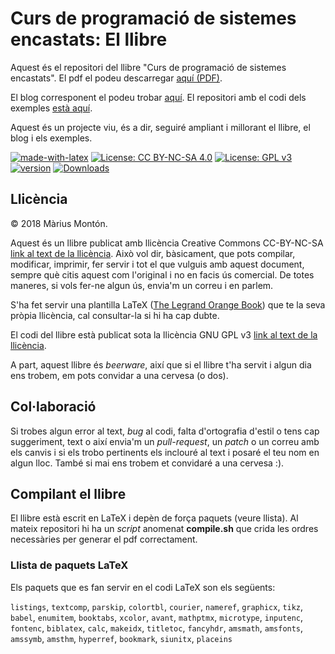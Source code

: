 # Curs de programació de sistemes encastats: El llibre


Aquest és el repositori del llibre "Curs de programació de sistemes encastats".  El pdf el podeu descarregar [aquí (PDF)](https://github.com/mariusmm/Llibreencastats/releases/download/1.0.6/LlibreEncastats.pdf).

El blog corresponent el podeu trobar [aquí](https://sistemesencastats.wordpress.com).
El repositori amb el codi dels exemples [està aquí](https://github.com/mariusmm/cursembedded).

Aquest és un projecte viu, és a dir, seguiré ampliant i millorant el llibre, el blog i els exemples.

[![made-with-latex](https://img.shields.io/badge/Made%20with-LaTeX-1f425f.svg)](https://www.latex-project.org/)
[![License: CC BY-NC-SA 4.0](https://img.shields.io/badge/License-CC%20BY--NC--SA%204.0-lightgrey.svg)](https://creativecommons.org/licenses/by-nc-sa/4.0/)
[![License: GPL v3](https://img.shields.io/badge/License-GPL%20v3-blue.svg)](https://www.gnu.org/licenses/gpl-3.0)
[![version](https://img.shields.io/github/release/mariusmm/llibreencastats.svg?style=flat)](https://github.com/mariusmm/Llibreencastats/releases)
[![Downloads](https://img.shields.io/github/downloads/mariusmm/Llibreencastats/total.svg?label=Downloads&style=flat)](https://github.com/mariusmm/Llibreencastats/releases)



## Llicència

© 2018 Màrius Montón.

Aquest és un llibre publicat amb llicència Creative Commons CC-BY-NC-SA [link al text de la llicència](https://creativecommons.org/licenses/by-nc-sa/4.0/legalcode). Això vol dir, bàsicament, que pots compilar, modificar, imprimir, fer servir i tot el que vulguis amb aquest document, sempre què citis aquest com l'original i no en facis ús comercial. De totes maneres, si vols fer-ne algun ús, envia'm un correu i en parlem.

S'ha fet servir una plantilla  LaTeX ([The Legrand Orange Book](https://www.latextemplates.com/template/the-legrand-orange-book)) que te la seva pròpia llicència, cal consultar-la si hi ha cap dubte.


El codi del llibre està publicat sota la llicència GNU GPL v3 [link al text de la llicència](https://www.gnu.org/licenses/gpl-3.0).

A part, aquest llibre és *beerware*, així que si el llibre t'ha servit i algun dia ens trobem, em pots convidar a una cervesa (o dos).

## Col·laboració
Si trobes algun error al text, *bug* al codi, falta d'ortografia d'estil o tens cap suggeriment, text o així envia'm un *pull-request*, un *patch* o un correu amb els canvis i si els trobo pertinents els inclouré al text i posaré el teu nom en algun lloc. També si mai ens trobem et convidaré a una cervesa :).

## Compilant el llibre
El llibre està escrit en LaTeX i depèn de força paquets (veure llista). Al mateix repositori hi ha un *script* anomenat **compile.sh** que crida les ordres necessàries per generar el pdf correctament.

### Llista de paquets LaTeX
Els paquets que es fan servir en el codi LaTeX son els següents:

`listings`, `textcomp`, `parskip`, `colortbl`, `courier`, `nameref`, `graphicx`, `tikz`, `babel`, `enumitem`, `booktabs`, `xcolor`, `avant`, `mathptmx`, `microtype`, `inputenc`, `fontenc`, `biblatex`, `calc`, `makeidx`, `titletoc`, `fancyhdr`,  `amsmath`, `amsfonts`, `amssymb`, `amsthm`, `hyperref`, `bookmark`, `siunitx`, `placeins`
